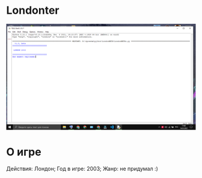 # Londonter

![Python](https://github.com/Aggggsu/Londonter/blob/main/LondonBETA/%D0%A1%D0%BD%D0%B8%D0%BC%D0%BE%D0%BA%20%D1%8D%D0%BA%D1%80%D0%B0%D0%BD%D0%B0%20(110).png)

# О игре

<p>Действия: Лондон; Год в игре: 2003; Жанр: не придумал :) </p>

